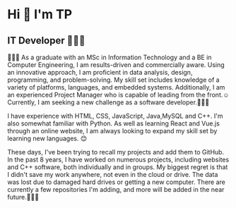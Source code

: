 # Hi 👋 I'm TP
## IT Developer 👩🏻‍💻

👩🏻‍🎓 As a graduate with an MSc in Information Technology and a BE in Computer Engineering, I am results-driven and commercially aware.
Using an innovative approach, I am proficient in data analysis, design, programming, and problem-solving. My skill set includes knowledge of a variety of platforms, languages, and embedded systems. Additionally, I am an experienced Project Manager who is capable of leading from the front.☺️ Currently, I am seeking a new challenge as a software developer.🙋🏻‍♀️

I have experience with HTML, CSS, JavaScript, Java,MySQL and C++. I'm also somewhat familiar with Python. As well as learning React and Vue.js through an online website, I am always looking to expand my skill set by learning new languages. 😊

These days, I've been trying to recall my projects and add them to GitHub. In the past 8 years, I have worked on numerous projects, including websites and C++ software, both individually and in groups. My biggest regret is that I didn't save my work anywhere, not even in the cloud or drive. The data was lost due to damaged hard drives or getting a new computer. There are currently a few repositories I'm adding, and more will be added in the near future.👩🏻‍💻


<!--
**thapyayhmuTP/thapyayhmuTP** is a ✨ _special_ ✨ repository because its `README.md` (this file) appears on your GitHub profile.

Here are some ideas to get you started:

- 🔭 I’m currently working on ...
- 🌱 I’m currently learning ...
- 👯 I’m looking to collaborate on ...
- 🤔 I’m looking for help with ...
- 💬 Ask me about ...
- 📫 How to reach me: ...
- 😄 Pronouns: ...
- ⚡ Fun fact: ...
-->
